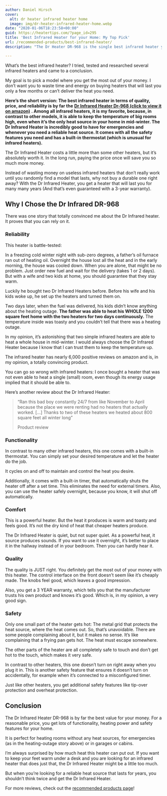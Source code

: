 ```yaml
---
author: Daniel Hirsch
cover:
  alt: dr heater infrared heater home
  image: img/dr-heater-infrared-heater-home.webp
date: "2020-01-06T18:23:58+00:00"
guid: https://heatertips.com/?page_id=295
title: 'Best Infrared Heater for your Home: My Top Pick'
url: /recommended-products/best-infrared-heater/
description: "The Dr Heater DR-968 is the single best infrared heater you can get. You get your money's worth with high reliability, quality and lots of heating power."

---
```

What’s the best infrared heater? I tried, tested and researched several infrared heaters and came to a conclusion.

My goal is to pick a model where you get the most out of your money. I don’t want you to waste time and energy on buying heaters that will last you only a few months or can’t deliver the heat you need.

**Here’s the short version: The best infrared heater in terms of quality, price, and reliability is by far the** [**Dr Infrared Heater Dr-968 (click to view it on amazon)**](https://www.amazon.com/Dr-Infrared-Heater-Portable-1500-Watt/dp/B002QZ11J6/ref=as_li_ss_tl?crid=1Z796YYBSCYXT&keywords=dr+infrared+heater&qid=1578427646&sprefix=dr+infrare,aps,278&sr=8-4&linkCode=ll1&tag=heatertips-20&linkId=e84d6163b83a30dbc5a70e5a5f4b38e0&language=en_US) **. Among all infrared heaters, it is my favorite, because, in contrast to other models, it is able to keep the temperature of big rooms high, even when it’s the only heat source in your home in mid-winter. The Dr Infrared Heater is incredibly good to have for emergencies and whenever you need a reliable heat source. It comes with all the safety features you need and has a built-in thermostat (which is unusual for infrared heaters).**

The Dr Infrared Heater costs a little more than some other heaters, but it’s absolutely worth it. In the long run, paying the price once will save you so much more money.

Instead of wasting money on useless infrared heaters that don’t really work until you randomly find a model that lasts, why not buy a durable one right away? With the Dr Infrared Heater, you get a heater that will last you for many many years (And that’s even guaranteed with a 3-year warranty).

## Why I Chose the Dr Infrared DR-968

There was one story that totally convinced me about the Dr Infrared heater. It proves that you can rely on it.

### Reliability

This heater is battle-tested:

In a freezing cold winter night with sub-zero degrees, a father’s oil furnace ran out of heating oil. Overnight the house lost all the heat and in the early morning, the house was cooled down. When you are alone, that might be no problem. Just order new fuel and wait for the delivery (takes 1 or 2 days). But with a wife and two kids at home, you should guarantee that they stay warm.

Luckily he bought two Dr Infrared Heaters before. Before his wife and his kids woke up, he set up the heaters and turned them on.

Two days later, when the fuel was delivered, his kids didn’t know anything about the heating outage. **The father was able to heat his WHOLE 1200 square feet home with the two heaters for two days continuously.** The temperature inside was toasty and you couldn’t tell that there was a heating outage.

In my opinion, it’s astonishing that two simple infrared heaters are able to heat a whole house in mid-winter. I would always choose the Dr Infrared Heater because I know that I can trust them to keep the temperature up.

The infrared heater has nearly 6,000 positive reviews on amazon and is, in my opinion, a totally convincing product.

You can go so wrong with infrared heaters: I once bought a heater that was not even able to heat a single (small) room, even though its energy usage implied that it should be able to.

Here’s another review about the Dr Infrared Heater:

> “Ran this bad boy constantly 24/7 from like November to April because the place we were renting had no heaters that actually worked. \[...\] Thanks to two of these heaters we heated about 800 square feet all winter long”
>
>  Product review

### Functionality

In contrast to many other infrared heaters, this one comes with a built-in thermostat. You can simply set your desired temperature and let the heater do the job.

It cycles on and off to maintain and control the heat you desire.

Additionally, it comes with a built-in timer, that automatically shuts the heater off after a set time. This eliminates the need for external timers. Also, you can use the heater safely overnight, because you know, it will shut off automatically.

### Comfort

This is a powerful heater. But the heat it produces is warm and toasty and feels good. It’s not the dry kind of heat that cheaper heaters produce.

The Dr Infrared Heater is quiet, but not super quiet. As a powerful heat, it source produces sounds. If you want to use it overnight, it’s better to place it in the hallway instead of in your bedroom. Then you can hardly hear it.

### Quality

The quality is JUST right. You definitely get the most out of your money with this heater. The control interface on the front doesn’t seem like it’s cheaply made. The knobs feel good, which leaves a good impression.

Also, you get a 3 YEAR warranty, which tells you that the manufacturer trusts his own product and knows it’s good. Which is, in my opinion, a very good sign.

### Safety

Only one small part of the heater gets hot: The metal grid that protects the heat source, where the heat comes out. So, that’s unavoidable. There are some people complaining about it, but it makes no sense. It’s like complaining that a frying pan gets hot. The heat must escape somewhere.

The other parts of the heater are all completely safe to touch and don’t get hot to the touch, which makes it very safe.

In contrast to other heaters, this one doesn’t turn on right away when you plug it in. This is another safety feature that ensures it doesn’t turn on accidentally, for example when it’s connected to a misconfigured timer.

Just like other heaters, you get additional safety features like tip-over protection and overheat protection.

## Conclusion

The Dr Infrared Heater DR-968 is by far the best value for your money. For a reasonable price, you get lots of functionality, heating power and safety features for your home.

It is perfect for heating rooms without any heat sources, for emergencies (as in the heating-outage story above) or in garages or cabins.

I’m always surprised by how much heat this heater can put out. If you want to keep your feet warm under a desk and you are looking for an infrared heater that does just that, the Dr Infrared Heater might be a little too much.

But when you’re looking for a reliable heat source that lasts for years, you shouldn’t think twice and get the Dr Infrared Heater.

For more reviews, check out the [recommended products page](/recommended-products/)!
